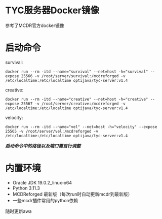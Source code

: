 # TYC服务器Docker镜像

参考了MCDR官方docker镜像

# 启动命令

survival:

`docker run --rm -itd --name="survival" --net=host -h="survival" --expose 25566 -v /root/server/survival:/mcdreforged -v /etc/localtime:/etc/localtime optijava/tyc-server:v1.4`

creative:

`docker run --rm -itd --name="creative" --net=host -h="creative" --expose 25567 -v /root/server/creative:/mcdreforged -v /etc/localtime:/etc/localtime optijava/tyc-server:v1.4`

velocity:

`docker run --rm -itd --name="vel" --net=host -h="velocity" --expose 25565 -v /root/server/vel:/mcdreforged -v /etc/localtime:/etc/localtime optijava/tyc-server:v1.4`

**_启动命令中的路径以及端口需自行调整_**

# 内置环境

- Oracle JDK 19.0.2_linux-x64
- Python 3.11.3
- MCDReforged 最新版（每次run时自动更新mcdr到最新版）
- 一些mcdr插件常用的python依赖

随时更新awa


